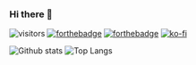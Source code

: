 ### Hi there 👋

![visitors](https://visitor-badge.laobi.icu/badge?page_id=zeing)
[![forthebadge](https://img.shields.io/badge/instagram-follow%20me-%23E4405F.svg?&style=flat&logo=instagram)](https://www.instagram.com/zeing/)
[![forthebadge](https://img.shields.io/badge/linkedin-follow%20me-%230077B5.svg?&style=flat&logo=linkedin)](https://www.linkedin.com/in/witthawin/)
[![ko-fi](https://ko-fi.com/img/githubbutton_sm.svg)](https://ko-fi.com/V7V86XXAH)

![Github stats](https://github-readme-stats.vercel.app/api?username=zeing&show_icons=true&theme=graywhite&hide=stars&include_all_commits=true&count_private=true)
![Top Langs](https://github-readme-stats.vercel.app/api/top-langs/?username=zeing&layout=compact&show_icons=true&count_private=true&langs_count=8)

<!--
**zeing/zeing** is a ✨ _special_ ✨ repository because its `README.md` (this file) appears on your GitHub profile.

Here are some ideas to get you started:

- 🔭 I’m currently working on ...
- 🌱 I’m currently learning ...
- 👯 I’m looking to collaborate on ...
- 🤔 I’m looking for help with ...
- 💬 Ask me about ...
- 📫 How to reach me: ...
- 😄 Pronouns: ...
- ⚡ Fun fact: ...
-->
